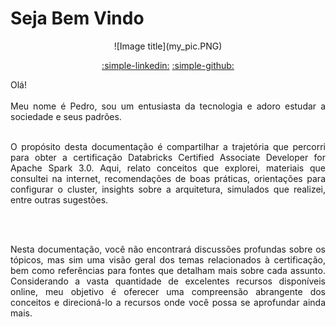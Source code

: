 # Seja Bem Vindo
<center>
![Image title](my_pic.PNG)
</center>
<center>

[:simple-linkedin:](https://www.linkedin.com/in/pedro-mateus-almeida-br)
[:simple-github:](https://www.github.com/pedromateusalmeida)
</center>
<div style="text-align: justify">
Olá!
<br />
<br />
Meu nome é Pedro, sou um entusiasta da tecnologia e adoro estudar a sociedade e seus padrões.
<br />
<br />

O propósito desta documentação é compartilhar a trajetória que percorri para obter a certificação Databricks Certified Associate Developer for Apache Spark 3.0. Aqui, relato conceitos que explorei, materiais que consultei na internet, recomendações de boas práticas, orientações para configurar o cluster, insights sobre a arquitetura, simulados que realizei, entre outras sugestões.

<br />
<br />

Nesta documentação, você não encontrará discussões profundas sobre os tópicos, mas sim uma visão geral dos temas relacionados à certificação, bem como referências para fontes que detalham mais sobre cada assunto. Considerando a vasta quantidade de excelentes recursos disponíveis online, meu objetivo é oferecer uma compreensão abrangente dos conceitos e direcioná-lo a recursos onde você possa se aprofundar ainda mais.

</div>
&nbsp;&nbsp;&nbsp;&nbsp;&nbsp;&nbsp;&nbsp;&nbsp;&nbsp;&nbsp;